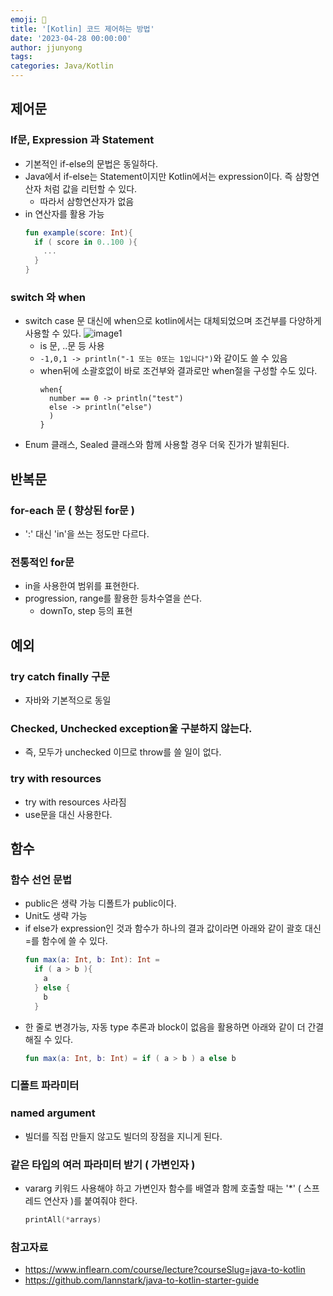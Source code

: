 ```yaml
---
emoji: 🧢
title: '[Kotlin] 코드 제어하는 방법'
date: '2023-04-28 00:00:00'
author: jjunyong
tags:
categories: Java/Kotlin
---
```


## 제어문

### If문, Expression 과 Statement

- 기본적인 if-else의 문법은 동일하다.
- Java에서 if-else는 Statement이지만 Kotlin에서는 expression이다. 즉 삼항연산자 처럼 값을 리턴할 수 있다.
  - 따라서 삼항연산자가 없음
- in 연산자를 활용 가능
  ```kotlin
  fun example(score: Int){
    if ( score in 0..100 ){
      ...
    }
  }
  ```

### switch 와 when

- switch case 문 대신에 when으로 kotlin에서는 대체되었으며 조건부를 다양하게 사용할 수 있다.
  ![image1](./image1.png)
  - is 문, ..문 등 사용
  - `-1,0,1 -> println("-1 또는 0또는 1입니다")`와 같이도 쓸 수 있음
  - when뒤에 소괄호없이 바로 조건부와 결과로만 when절을 구성할 수도 있다.
    ```
    when{
      number == 0 -> println("test")
      else -> println("else")
      )
    }
    ```
- Enum 클래스, Sealed 클래스와 함께 사용할 경우 더욱 진가가 발휘된다.

## 반복문

### for-each 문 ( 향상된 for문 )

- ':' 대신 'in'을 쓰는 정도만 다르다.

### 전통적인 for문

- in을 사용한여 범위를 표현한다.
- progression, range를 활용한 등차수열을 쓴다.
  - downTo, step 등의 표현

## 예외

### try catch finally 구문

- 자바와 기본적으로 동일

### Checked, Unchecked exception울 구분하지 않는다.

- 즉, 모두가 unchecked 이므로 throw를 쓸 일이 없다.

### try with resources

- try with resources 사라짐
- use문을 대신 사용한다.

## 함수

### 함수 선언 문법

- public은 생략 가능 디폴트가 public이다.
- Unit도 생략 가능
- if else가 expression인 것과 함수가 하나의 결과 값이라면 아래와 같이 괄호 대신 =를 함수에 쓸 수 있다.
  ```kotlin
  fun max(a: Int, b: Int): Int =
    if ( a > b ){
      a
    } else {
      b
    }
  ```
- 한 줄로 변경가능, 자동 type 추론과 block이 없음을 활용하면 아래와 같이 더 간결해질 수 있다.
  ```kotlin
  fun max(a: Int, b: Int) = if ( a > b ) a else b
  ```

### 디폴트 파라미터

### named argument

- 빌더를 직접 만들지 않고도 빌더의 장점을 지니게 된다.

### 같은 타입의 여러 파라미터 받기 ( 가변인자 )

- vararg 키워드 사용해야 하고 가변인자 함수를 배열과 함께 호출할 때는 '\*' ( 스프레드 연산자 )를 붙여줘야 한다.

  ```kotlin
  printAll(*arrays)
  ```

### 참고자료

- https://www.inflearn.com/course/lecture?courseSlug=java-to-kotlin
- https://github.com/lannstark/java-to-kotlin-starter-guide
